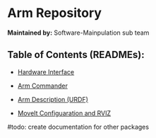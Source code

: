 # Arm Repository

**Maintained by:** Software-Mainpulation sub team

## Table of Contents (READMEs):

- [Hardware Interface](./ob1_arm_hw_interface/README/README.md)

- [Arm Commander](./ob1_arm_control/README/README.md)

- [Arm Description (URDF)](./ob1_arm_description/README/README.md)

- [MoveIt Configuaration and RVIZ](./ob1_arm_moveit_config/README/README.md)
    
#todo: create documentation for other packages

